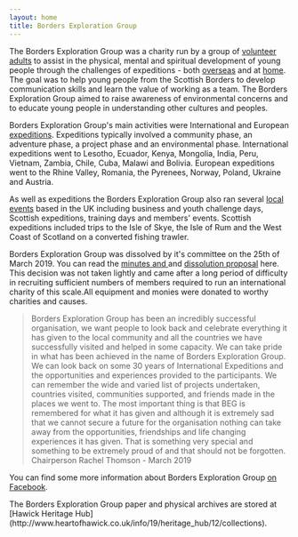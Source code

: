 ```yaml
---
layout: home
title: Borders Exploration Group
---
```

<p>The Borders Exploration Group was a charity run by a group of <a href="{{ site.baseurl }}/become-a-member/">volunteer adults</a> to assist in the physical, mental and spiritual development of young people through the challenges of expeditions - both <a href="{{ site.baseurl }}/expeditions/">overseas</a> and at <a href="{{ site.baseurl }}/local-events/">home</a>. The goal was to help young people from the Scottish Borders to develop communication skills and learn the value of working as a team. The Borders Exploration Group aimed to raise awareness of environmental concerns and to educate young people in understanding other cultures and peoples.</p>
<p>Borders Exploration Group's main activities were International and European <a href="{{ site.baseurl }}/expeditions/">expeditions</a>. Expeditions typically involved a community phase, an adventure phase, a project phase and an environmental phase. International expeditions went to Lesotho, Ecuador, Kenya, Mongolia, India, Peru, Vietnam, Zambia, Chile, Cuba, Malawi and Bolivia. European expeditions went to the Rhine Valley, Romania, the Pyrenees, Norway, Poland, Ukraine and Austria.</p>
<p>As well as expeditions the Borders Exploration Group also ran several <a href="{{ site.baseurl }}/local-events/">local events</a> based in the UK including business and youth challenge days, Scottish expeditions, training days and members' events. Scottish expeditions included trips to the Isle of Skye, the Isle of Rum and the West Coast of Scotland on a converted fishing trawler.</p>
<p>Borders Exploration Group was dissolved by it's committee on the 25th of March 2019. You can read the <a href="{{ site.baseurl }}/assets/egm-minutes-2019-03-25.docx">minutes and </a> and <a href="{{ site.baseurl }}/assets/dissolution-of-beg.docx">dissolution proposal</a> here. 
This decision was not taken lightly and came after a long period of difficulty in recruiting sufficient numbers of members required to run an international charity of this scale.All equipment and monies were donated to worthy charities and causes.</p>

<blockquote>Borders Exploration Group has been an incredibly successful organisation, we want people to look back and celebrate everything it has given to the local community and all the countries we have successfully visited and helped in some capacity. We can take pride in what has been achieved in the name of Borders Exploration Group. We can look back on some 30 years of International Expeditions and the opportunities and experiences provided to the participants. We can remember the wide and varied list of projects undertaken, countries visited, communities supported, and friends made in the places we went to. The most important thing is that BEG is remembered for what it has given and although it is extremely sad that we cannot secure a future for the organisation nothing can take away from the opportunities, friendships and life changing experiences it has given. That is something very special and something to be extremely proud of and that should not be forgotten.<br>
Chairperson Rachel Thomson - March 2019</blockquote>

<p>You can find some more information about Borders Exploration Group
<a href="https://www.facebook.com/BordersExplorationGroup/" target="_blank">on Facebook</a>.</p>
<p>The Borders Exploration Group paper and physical archives are stored at [Hawick Heritage Hub](http://www.heartofhawick.co.uk/info/19/heritage_hub/12/collections).</p>
